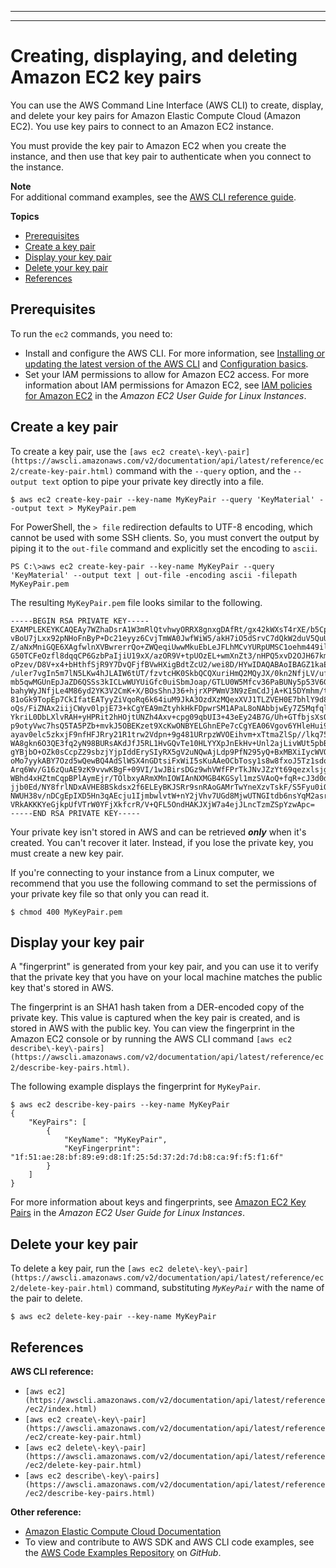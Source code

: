 --------

--------

# Creating, displaying, and deleting Amazon EC2 key pairs<a name="cli-services-ec2-keypairs"></a>

You can use the AWS Command Line Interface \(AWS CLI\) to create, display, and delete your key pairs for Amazon Elastic Compute Cloud \(Amazon EC2\)\. You use key pairs to connect to an Amazon EC2 instance\. 

You must provide the key pair to Amazon EC2 when you create the instance, and then use that key pair to authenticate when you connect to the instance\.

**Note**  
For additional command examples, see the [AWS CLI reference guide](https://awscli.amazonaws.com/v2/documentation/api/latest/reference/index.html)\.

**Topics**
+ [Prerequisites](#cli-services-ec2-keypairs-prereqs)
+ [Create a key pair](#creating-a-key-pair)
+ [Display your key pair](#displaying-a-key-pair)
+ [Delete your key pair](#deleting-a-key-pair)
+ [References](#cli-services-ec2-keypairs-references)

## Prerequisites<a name="cli-services-ec2-keypairs-prereqs"></a>

To run the `ec2` commands, you need to:
+ Install and configure the AWS CLI\. For more information, see [Installing or updating the latest version of the AWS CLI](getting-started-install.md) and [Configuration basics](cli-configure-quickstart.md)\. 
+ Set your IAM permissions to allow for Amazon EC2 access\. For more information about IAM permissions for Amazon EC2, see [IAM policies for Amazon EC2](https://docs.aws.amazon.com/AWSEC2/latest/UserGuide/iam-policies-for-amazon-ec2.html) in the *Amazon EC2 User Guide for Linux Instances*\.

## Create a key pair<a name="creating-a-key-pair"></a>

To create a key pair, use the `[aws ec2 create\-key\-pair](https://awscli.amazonaws.com/v2/documentation/api/latest/reference/ec2/create-key-pair.html)` command with the `--query` option, and the `--output text` option to pipe your private key directly into a file\.

```
$ aws ec2 create-key-pair --key-name MyKeyPair --query 'KeyMaterial' --output text > MyKeyPair.pem
```

For PowerShell, the `> file` redirection defaults to UTF\-8 encoding, which cannot be used with some SSH clients\. So, you must convert the output by piping it to the `out-file` command and explicitly set the encoding to `ascii`\.

```
PS C:\>aws ec2 create-key-pair --key-name MyKeyPair --query 'KeyMaterial' --output text | out-file -encoding ascii -filepath MyKeyPair.pem
```

The resulting `MyKeyPair.pem` file looks similar to the following\.

```
-----BEGIN RSA PRIVATE KEY-----
EXAMPLEKEYKCAQEAy7WZhaDsrA1W3mRlQtvhwyORRX8gnxgDAfRt/gx42kWXsT4rXE/b5CpSgie/
vBoU7jLxx92pNHoFnByP+Dc21eyyz6CvjTmWA0JwfWiW5/akH7iO5dSrvC7dQkW2duV5QuUdE0QW
Z/aNxMniGQE6XAgfwlnXVBwrerrQo+ZWQeqiUwwMkuEbLeJFLhMCvYURpUMSC1oehm449ilx9X1F
G50TCFeOzfl8dqqCP6GzbPaIjiU19xX/azOR9V+tpUOzEL+wmXnZt3/nHPQ5xvD2OJH67km6SuPW
oPzev/D8V+x4+bHthfSjR9Y7DvQFjfBVwHXigBdtZcU2/wei8D/HYwIDAQABAoIBAGZ1kaEvnrqu
/uler7vgIn5m7lN5LKw4hJLAIW6tUT/fzvtcHK0SkbQCQXuriHmQ2MQyJX/0kn2NfjLV/ufGxbL1
mb5qwMGUnEpJaZD6QSSs3kICLwWUYUiGfc0uiSbmJoap/GTLU0W5Mfcv36PaBUNy5p53V6G7hXb2
bahyWyJNfjLe4M86yd2YK3V2CmK+X/BOsShnJ36+hjrXPPWmV3N9zEmCdJjA+K15DYmhm/tJWSD9
81oGk9TopEp7CkIfatEATyyZiVqoRq6k64iuM9JkA3OzdXzMQexXVJ1TLZVEH0E7bhlY9d8O1ozR
oQs/FiZNAx2iijCWyv0lpjE73+kCgYEA9mZtyhkHkFDpwrSM1APaL8oNAbbjwEy7Z5Mqfql+lIp1
YkriL0DbLXlvRAH+yHPRit2hHOjtUNZh4Axv+cpg09qbUI3+43eEy24B7G/Uh+GTfbjsXsOxQx/x
p9otyVwc7hsQ5TA5PZb+mvkJ5OBEKzet9XcKwONBYELGhnEPe7cCgYEA06Vgov6YHleHui9kHuws
ayav0elc5zkxjF9nfHFJRry21R1trw2Vdpn+9g481URrpzWVOEihvm+xTtmaZlSp//lkq75XDwnU
WA8gkn6O3QE3fq2yN98BURsAKdJfJ5RL1HvGQvTe10HLYYXpJnEkHv+Unl2ajLivWUt5pbBrKbUC
gYBjbO+OZk0sCcpZ29sbzjYjpIddErySIyRX5gV2uNQwAjLdp9PfN295yQ+BxMBXiIycWVQiw0bH
oMo7yykABY7Ozd5wQewBQ4AdSlWSX4nGDtsiFxWiI5sKuAAeOCbTosy1s8w8fxoJ5Tz1sdoxNeGs
Arq6Wv/G16zQuAE9zK9vvwKBgF+09VI/1wJBirsDGz9whVWfFPrTkJNvJZzYt69qezxlsjgFKshy
WBhd4xHZtmCqpBPlAymEjr/TOlbxyARmXMnIOWIAnNXMGB4KGSyl1mzSVAoQ+fqR+cJ3d0dyPl1j
jjb0Ed/NY8frlNDxAVHE8BSkdsx2f6ELEyBKJSRr9snRAoGAMrTwYneXzvTskF/S5Fyu0iOegLDa
NWUH38v/nDCgEpIXD5Hn3qAEcju1IjmbwlvtW+nY2jVhv7UGd8MjwUTNGItdb6nsYqM2asrnF3qS
VRkAKKKYeGjkpUfVTrW0YFjXkfcrR/V+QFL5OndHAKJXjW7a4ejJLncTzmZSpYzwApc=
-----END RSA PRIVATE KEY-----
```

Your private key isn't stored in AWS and can be retrieved ***only*** when it's created\. You can't recover it later\. Instead, if you lose the private key, you must create a new key pair\.

If you're connecting to your instance from a Linux computer, we recommend that you use the following command to set the permissions of your private key file so that only you can read it\.

```
$ chmod 400 MyKeyPair.pem
```

## Display your key pair<a name="displaying-a-key-pair"></a>

A "fingerprint" is generated from your key pair, and you can use it to verify that the private key that you have on your local machine matches the public key that's stored in AWS\. 

The fingerprint is an SHA1 hash taken from a DER\-encoded copy of the private key\. This value is captured when the key pair is created, and is stored in AWS with the public key\. You can view the fingerprint in the Amazon EC2 console or by running the AWS CLI command `[aws ec2 describe\-key\-pairs](https://awscli.amazonaws.com/v2/documentation/api/latest/reference/ec2/describe-key-pairs.html)`\. 

The following example displays the fingerprint for `MyKeyPair`\.

```
$ aws ec2 describe-key-pairs --key-name MyKeyPair
{
    "KeyPairs": [
        {
            "KeyName": "MyKeyPair",
            "KeyFingerprint": "1f:51:ae:28:bf:89:e9:d8:1f:25:5d:37:2d:7d:b8:ca:9f:f5:f1:6f"
        }
    ]
}
```

For more information about keys and fingerprints, see [Amazon EC2 Key Pairs](https://docs.aws.amazon.com/AWSEC2/latest/UserGuide/ec2-key-pairs.html) in the *Amazon EC2 User Guide for Linux Instances*\.

## Delete your key pair<a name="deleting-a-key-pair"></a>

To delete a key pair, run the `[aws ec2 delete\-key\-pair](https://awscli.amazonaws.com/v2/documentation/api/latest/reference/ec2/delete-key-pair.html)` command, substituting *`MyKeyPair`* with the name of the pair to delete\.

```
$ aws ec2 delete-key-pair --key-name MyKeyPair
```

## References<a name="cli-services-ec2-keypairs-references"></a>

**AWS CLI reference:**
+ `[aws ec2](https://awscli.amazonaws.com/v2/documentation/api/latest/reference/ec2/index.html)`
+ `[aws ec2 create\-key\-pair](https://awscli.amazonaws.com/v2/documentation/api/latest/reference/ec2/create-key-pair.html)`
+ `[aws ec2 delete\-key\-pair](https://awscli.amazonaws.com/v2/documentation/api/latest/reference/ec2/delete-key-pair.html)`
+ `[aws ec2 describe\-key\-pairs](https://awscli.amazonaws.com/v2/documentation/api/latest/reference/ec2/describe-key-pairs.html)`

**Other reference:**
+ [Amazon Elastic Compute Cloud Documentation](https://docs.aws.amazon.com/ec2/)
+ To view and contribute to AWS SDK and AWS CLI code examples, see the [AWS Code Examples Repository](https://github.com/awsdocs/aws-doc-sdk-examples/) on *GitHub*\.